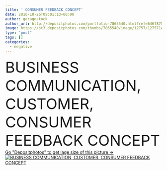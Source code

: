 ```yaml
---
title: ' CONSUMER FEEDBACK CONCEPT'
date: 2016-10-26T09:01:13+00:00
author: garagestock
author_url: http://depositphotos.com/portfolio-7865540.html?ref=64678756
image: https://st3.depositphotos.com/thumbs/7865540/image/12757/127571420/api_thumb_450.jpg?forcejpeg=true
type: "post"
tags: []
categories: 
  - negative
---
```

<div aling="center">
            <font size="60"> BUSINESS COMMUNICATION, CUSTOMER, CONSUMER FEEDBACK CONCEPT</font>   
</div>
<div>
    <a href='https://depositphotos.com/127571420/stock-photo-consumer-feedback-concept.html?ref=64678756' target=_blank > Go "Depositphotos" to get lage size of this picture ->
        <img href='https://depositphotos.com/127571420/stock-photo-consumer-feedback-concept.html?ref=64678756' src='https://st3.depositphotos.com/7865540/12757/i/950/depositphotos_127571420-stock-photo-consumer-feedback-concept.jpg?forcejpeg=true' alt='BUSINESS COMMUNICATION, CUSTOMER, CONSUMER FEEDBACK CONCEPT' >
    </a>
</div>
